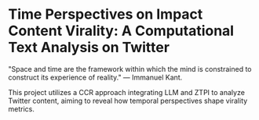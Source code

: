 # Time Perspectives on Impact Content Virality: A Computational Text Analysis on Twitter

"Space and time are the framework within which the mind is constrained to construct its experience of reality." — Immanuel Kant.

This project utilizes a CCR approach integrating LLM and ZTPI to analyze Twitter content, aiming to reveal how temporal perspectives shape virality metrics.
